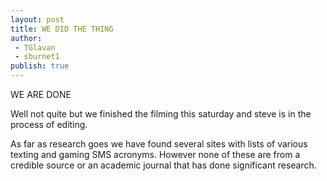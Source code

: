 ```yaml
---
layout: post
title: WE DID THE THING
author: 
 - TGlavan
 - sburnet1
publish: true
---
```


WE ARE DONE

Well not quite but we finished the filming this saturday and steve is in the process of editing.

As far as research goes we have found several sites with lists of various texting and gaming SMS acronyms.  However none of these are from a credible source or an academic journal that has done significant research.
